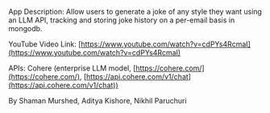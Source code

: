 App Description: Allow users to generate a joke of any style they want using an LLM API, tracking and storing joke history on a per-email basis in mongodb.

YouTube Video Link: [https://www.youtube.com/watch?v=cdPYs4RcmaI](https://www.youtube.com/watch?v=cdPYs4RcmaI)

APIs: Cohere (enterprise LLM model, [https://cohere.com/](https://cohere.com/), [https://api.cohere.com/v1/chat](https://api.cohere.com/v1/chat))

By Shaman Murshed, Aditya Kishore, Nikhil Paruchuri